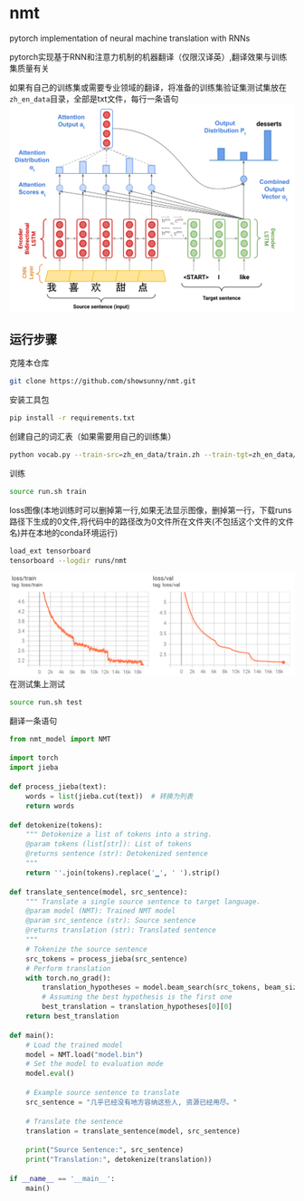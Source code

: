 # nmt
pytorch implementation of neural machine translation with RNNs

pytorch实现基于RNN和注意力机制的机器翻译（仅限汉译英）,翻译效果与训练集质量有关

如果有自己的训练集或需要专业领域的翻译，将准备的训练集验证集测试集放在`zh_en_data`目录，全部是txt文件，每行一条语句
![model](https://github.com/showsunny/nmt/blob/main/image/model_figure.png)
## 运行步骤
克隆本仓库
```bash
git clone https://github.com/showsunny/nmt.git
```
安装工具包
```bash
pip install -r requirements.txt
```
创建自己的词汇表（如果需要用自己的训练集）
```bash
python vocab.py --train-src=zh_en_data/train.zh --train-tgt=zh_en_data/train.en vocab.json
```
训练
```bash
source run.sh train
```
loss图像(本地训练时可以删掉第一行,如果无法显示图像，删掉第一行，下载runs路径下生成的0文件,将代码中的路径改为0文件所在文件夹(不包括这个文件的文件名)并在本地的conda环境运行)
```bash
load_ext tensorboard
tensorboard --logdir runs/nmt
```
![loss](https://github.com/showsunny/nmt/blob/main/image/lossfig.png)
在测试集上测试
```bash
source run.sh test
```
翻译一条语句
```python
from nmt_model import NMT

import torch
import jieba

def process_jieba(text):
    words = list(jieba.cut(text))  # 转换为列表
    return words

def detokenize(tokens):
    """ Detokenize a list of tokens into a string.
    @param tokens (list[str]): List of tokens
    @returns sentence (str): Detokenized sentence
    """
    return ''.join(tokens).replace('▁', ' ').strip()

def translate_sentence(model, src_sentence):
    """ Translate a single source sentence to target language.
    @param model (NMT): Trained NMT model
    @param src_sentence (str): Source sentence
    @returns translation (str): Translated sentence
    """
    # Tokenize the source sentence
    src_tokens = process_jieba(src_sentence)
    # Perform translation
    with torch.no_grad():
        translation_hypotheses = model.beam_search(src_tokens, beam_size=5, max_decoding_time_step=70)  # Adjust beam size and max decoding time step accordingly
        # Assuming the best hypothesis is the first one
        best_translation = translation_hypotheses[0][0]
    return best_translation

def main():
    # Load the trained model
    model = NMT.load("model.bin")
    # Set the model to evaluation mode
    model.eval()

    # Example source sentence to translate
    src_sentence = "几乎已经没有地方容纳这些人, 资源已经用尽。"

    # Translate the sentence
    translation = translate_sentence(model, src_sentence)

    print("Source Sentence:", src_sentence)
    print("Translation:", detokenize(translation))

if __name__ == '__main__':
    main()
```
